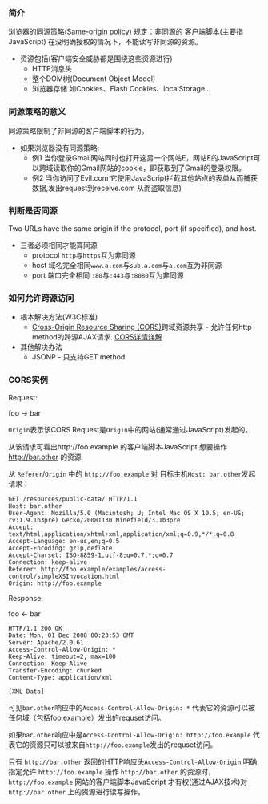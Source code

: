 ### 简介

[浏览器的同源策略](https://developer.mozilla.org/zh-CN/docs/Web/Security/Same-origin_policy)[(Same-origin policy)](https://developer.mozilla.org/en-US/docs/Web/Security/Same-origin_policy)
规定：非同源的 客户端脚本(主要指JavaScript) 在没明确授权的情况下，不能读写非同源的资源。

* 资源包括(客户端安全威胁都是围绕这些资源进行)
  * HTTP消息头
  * 整个DOM树(Document Object Model)
  * 浏览器存储 如Cookies、Flash Cookies、localStorage...

### 同源策略的意义

同源策略限制了非同源的客户端脚本的行为。

* 如果浏览器没有同源策略:
  * 例1 当你登录Gmail网站同时也打开这另一个网站E，网站E的JavaScript可以跨域读取你的Gmail网站的cookie，即获取到了Gmail的登录权限。
  * 例2 当你访问了Evil.com 它使用JavaScript拦截其他站点的表单从而捕获数据,发出request到receive.com 从而盗取信息)

### 判断是否同源

Two URLs have the same origin if the protocol, port (if specified), and host.

* 三者必须相同才能算同源
  * protocol `http`与`https`互为非同源
  * host 域名完全相同`www.a.com`与`sub.a.com`与`a.com`互为非同源
  * port 端口完全相同 `:80`与`:443`与`:8080`互为非同源


### 如何允许跨源访问

* 根本解决方法(W3C标准)
  * [Cross-Origin Resource Sharing (CORS)](https://developer.mozilla.org/zh-CN/docs/Web/HTTP/Access_control_CORS)跨域资源共享 - 允许任何http method的跨源AJAX请求. [CORS详情详解](http://www.ruanyifeng.com/blog/2016/04/cors.html)
* 其他解决办法
  * JSONP - 只支持GET method

### CORS实例

Request:

foo -> bar

`Origin`表示该CORS Request是`Origin`中的网站(通常通过JavaScript)发起的。

从该请求可看出http://foo.example 的客户端脚本JavaScript 想要操作 http://bar.other 的资源

从 `Referer`/`Origin` 中的 `http://foo.example` 对 目标主机`Host: bar.other`发起请求：
```
GET /resources/public-data/ HTTP/1.1
Host: bar.other
User-Agent: Mozilla/5.0 (Macintosh; U; Intel Mac OS X 10.5; en-US; rv:1.9.1b3pre) Gecko/20081130 Minefield/3.1b3pre
Accept: text/html,application/xhtml+xml,application/xml;q=0.9,*/*;q=0.8
Accept-Language: en-us,en;q=0.5
Accept-Encoding: gzip,deflate
Accept-Charset: ISO-8859-1,utf-8;q=0.7,*;q=0.7
Connection: keep-alive
Referer: http://foo.example/examples/access-control/simpleXSInvocation.html
Origin: http://foo.example
```


Response:

foo <- bar

```
HTTP/1.1 200 OK
Date: Mon, 01 Dec 2008 00:23:53 GMT
Server: Apache/2.0.61 
Access-Control-Allow-Origin: *
Keep-Alive: timeout=2, max=100
Connection: Keep-Alive
Transfer-Encoding: chunked
Content-Type: application/xml

[XML Data]
```

可见`bar.other`响应中的`Access-Control-Allow-Origin: *` 代表它的资源可以被任何域（包括foo.example）发出的requset访问。

如果`bar.other`响应中是`Access-Control-Allow-Origin: http://foo.example` 代表它的资源只可以被来自`http://foo.example`发出的requset访问。

只有 `http://bar.other` 返回的HTTP响应头`Access-Control-Allow-Origin` 明确指定允许 `http://foo.example` 操作 `http://bar.other` 的资源时，`http://foo.example` 网站的客户端脚本JavaScript 才有权(通过AJAX技术)对 `http://bar.other` 上的资源进行读写操作。
